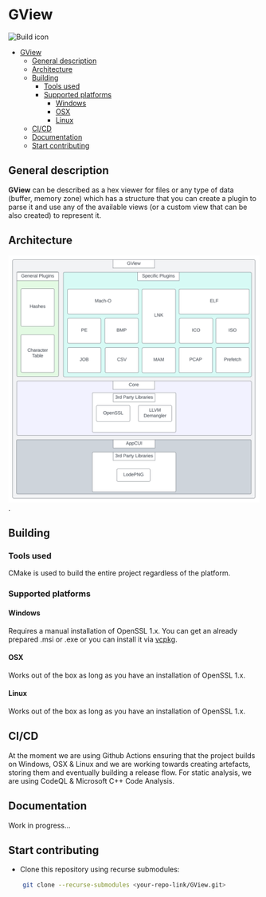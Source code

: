 # GView

![Build icon](https://github.com/gdt050579/AppCUI/actions/workflows/ci.yml/badge.svg)

- [GView](#gview)
	- [General description](#general-description)
	- [Architecture](#architecture)
	- [Building](#building)
		- [Tools used](#tools-used)
		- [Supported platforms](#supported-platforms)
			- [Windows](#windows)
			- [OSX](#osx)
			- [Linux](#linux)
	- [CI/CD](#cicd)
	- [Documentation](#documentation)
	- [Start contributing](#start-contributing)

## General description 
**GView** can be described as a hex viewer for files or any type of data (buffer, memory zone) which has a structure that you can create a plugin to parse it and use any of the available views (or a custom view that can be also created) to represent it.

## Architecture
![alt text for screen readers](/docs/images/GView.svg "High level architecture at the current moment.").

## Building
### Tools used
CMake is used to build the entire project regardless of the platform.
### Supported platforms
#### Windows
Requires a manual installation of OpenSSL 1.x. You can get an already prepared .msi or .exe or you can install it via [vcpkg](https://github.com/microsoft/vcpkg).
#### OSX
Works out of the box as long as you have an installation of OpenSSL 1.x.
#### Linux
Works out of the box as long as you have an installation of OpenSSL 1.x.

## CI/CD
At the moment we are using Github Actions ensuring that the project builds on Windows, OSX & Linux and we are working towards creating artefacts, storing them and eventually building a release flow.
For static analysis, we are using CodeQL & Microsoft C++ Code Analysis.

## Documentation 
Work in progress...

## Start contributing
- Clone this repository using recurse submodules: 
```bash
	git clone --recurse-submodules <your-repo-link/GView.git>
```
